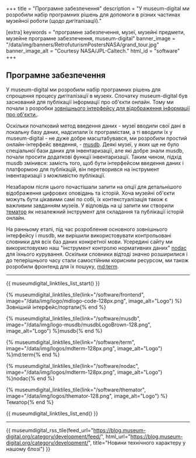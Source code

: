 +++
title = "Програмне забезпечення"
description = "У museum-digital ми розробили набір програмних рішень для допомоги в різних частинах музейної роботи (щодо дигіталізації)."

[extra]
keywords = "програмне забезпечення, музеї, музейні предмети, музейне програмне забезпечення, museum-digital"
banner_image = "/data/img/banners/RetrofuturismPostersNASA/grand_tour.jpg"
banner_image_alt = "Courtesy NASA/JPL-Caltech."
html_id = "software"
+++

## Програмне забезпечення

У museum-digital ми розробили набір програмних рішень для спрощення процесу дигіталізації в музеях. Спочатку museum-digital був заснований для публікації інформації про об'єкти онлайн. Тому ми почали з розробки [зовнішнього інтерфейсу для відображення інформації про об'єкти.](/software/frontend).

Оскільки початковий метод введення даних - музеї вводили свої дані в локальну базу даних, надсилали їх програмістам, а ті вводили їх у museum-digital - не дуже добре масштабувався, ми розробили простий онлайн-інтерфейс введення, - [musdb](/software/musdb). Деякі музеї, у яких ще не було спеціальної бази даних для інвентаризації, але які добре знали musdb, почали просити додаткові функції інвентаризації. Таким чином, підхід musdb змінився: замість того, щоб бути інтерфейсом введення даних і платформою для публікацій, він перетворився на інструмент інвентаризації з можливістю публікації.

Незабаром після цього почастішали запити на опції для детальнішого відображення цифрових оповідань та історій. Хоча музейні об'єкти можуть бути цікавими самі по собі, їх контекстуалізація також є важливим завданням музеїв. У відповідь на ці запити ми створили [тематор](/software/themator) як незалежний інструмент для складання та публікації історій онлайн.

На ранньому етапі, під час розроблення основного зовнішнього інтерфейсу і musdb, ми вирішили використовувати контрольовані словники для всіх баз даних конкретної мови. Усередині сайту ми використовуємо наш "інструмент контролю нормативних даних" [nodac](/software/term-nodac) для їхнього курування. Оскільки словники відтоді значно розширилися і до теперішнього часу стали самостійним корисним ресурсом, ми також розробили фронтенд для їх пошуку, [md:term](/software/term).

----

{{ museumdigital_linktiles_list_start() }}

{% museumdigital_linktiles_tile(link="/software/frontend",
    image="/data/img/logo/mdlogo-code-128px.png",
    image_alt="Logo") %}Зовнішній інтерфейс/портали{% end %}

{% museumdigital_linktiles_tile(link="/software/musdb",
    image="/data/img/logo-musdb/musdbLogoBrown-128.png",
    image_alt="Logo") %}musdb{% end %}

{% museumdigital_linktiles_tile(link="/software/term",
    image="/data/img/logos/mdterm-128px.png",
    image_alt="Logo") %}md:term{% end %}

{% museumdigital_linktiles_tile(link="/software/nodac",
    image="/data/img/logos/mdterm-128px.png",
    image_alt="Logo") %}nodac{% end %}

{% museumdigital_linktiles_tile(link="/software/themator",
    image="/data/img/logos/themator-128.png",
    image_alt="Logo") %}Тематор{% end %}

{{ museumdigital_linktiles_list_end() }}

----

{{ museumdigital_rss_tile(feed_url="https://blog.museum-digital.org/category/development/feed/",
    html_url="https://blog.museum-digital.org/category/development/",
    title="Новини технічного характеру у нашому блозі") }}
